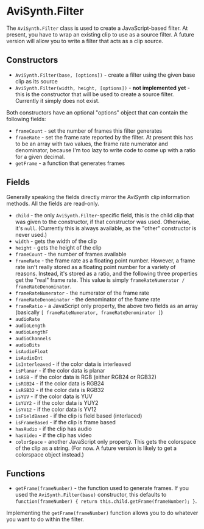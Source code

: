 AviSynth.Filter
===============

The `AviSynth.Filter` class is used to create a JavaScript-based filter. At
present, you have to wrap an existing clip to use as a source filter. A future
version will allow you to write a filter that acts as a clip source.

Constructors
------------

* `AviSynth.Filter(base, [options])` - create a filter using the given base clip
  as its source
* `AviSynth.Filter(width, height, [options])` - **not implemented yet** - this
  is the constructor that will be used to create a source filter. Currently it
  simply does not exist.

Both constructors have an optional "options" object that can contain the
following fields:

* `frameCount` - set the number of frames this filter generates
* `frameRate` - set the frame rate reported by the filter. At present this has
  to be an array with two values, the frame rate numerator and denominator,
  because I'm too lazy to write code to come up with a ratio for a given
  decimal.
* `getFrame` - a function that generates frames

Fields
------

Generally speaking the fields directly mirror the AviSynth clip information
methods. All the fields are read-only.

* `child` - the only `AviSynth.Filter`-specific field, this is the child clip
  that was given to the constructor, if that constructor was used. Otherwise,
  it's `null`. (Currently this is always available, as the "other" constructor
  is never used.)
* `width` - gets the width of the clip
* `height` - gets the height of the clip
* `frameCount` - the number of frames available
* `frameRate` - the frame rate as a floating point number. However, a frame rate
  isn't really stored as a floating point number for a variety of reasons.
  Instead, it's stored as a ratio, and the following three properties get the
  "real" frame rate. This value is simply
  `frameRateNumerator / frameRateDenominator`.
* `frameRateNumerator` - the numerator of the frame rate
* `frameRateDenominator` - the denominator of the frame rate
* `frameRatio` - a JavaScript only property, the above two fields as an array
  (basically `[ frameRateNumerator, frameRateDenominator ]`)
* `audioRate`
* `audioLength`
* `audioLengthF`
* `audioChannels`
* `audioBits`
* `isAudioFloat`
* `isAudioInt`
* `isInterleaved` - if the color data is interleaved
* `isPlanar` - if the color data is planar
* `isRGB` - if the color data is RGB (either RGB24 or RGB32)
* `isRGB24` - if the color data is RGB24
* `isRGB32` - if the color data is RGB32
* `isYUV` - if the color data is YUV
* `isYUY2` - if the color data is YUY2
* `isYV12` - if the color data is YV12
* `isFieldBased` - if the clip is field based (interlaced)
* `isFrameBased` - if the clip is frame based
* `hasAudio` - if the clip has audio
* `hasVideo` - if the clip has video
* `colorSpace` - another JavaScript only property. This gets the colorspace of
  the clip as a string. (For now. A future version is likely to get a colorspace
  object instead.)

Functions
---------

* `getFrame(frameNumber)` - the function used to generate frames. If you used
  the `AviSynth.Filter(base)` constructor, this defaults to
  `function(frameNumber) { return this.child.getFrame(frameNumber); }`.

Implementing the `getFrame(frameNumber)` function allows you to do whatever you
want to do within the filter.
